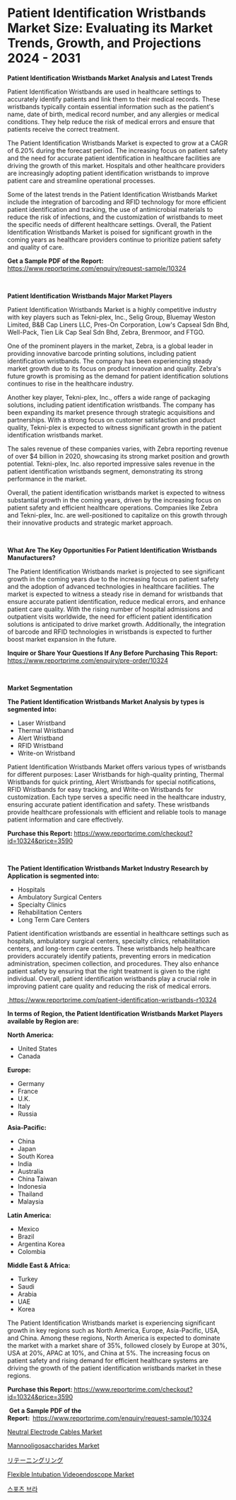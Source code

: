 <p><h1>Patient Identification Wristbands Market Size: Evaluating its Market Trends, Growth, and Projections 2024 - 2031</h1></p><p><strong>Patient Identification Wristbands Market Analysis and Latest Trends</strong></p>
<p><p>Patient Identification Wristbands are used in healthcare settings to accurately identify patients and link them to their medical records. These wristbands typically contain essential information such as the patient's name, date of birth, medical record number, and any allergies or medical conditions. They help reduce the risk of medical errors and ensure that patients receive the correct treatment.</p><p>The Patient Identification Wristbands Market is expected to grow at a CAGR of 6.20% during the forecast period. The increasing focus on patient safety and the need for accurate patient identification in healthcare facilities are driving the growth of this market. Hospitals and other healthcare providers are increasingly adopting patient identification wristbands to improve patient care and streamline operational processes.</p><p>Some of the latest trends in the Patient Identification Wristbands Market include the integration of barcoding and RFID technology for more efficient patient identification and tracking, the use of antimicrobial materials to reduce the risk of infections, and the customization of wristbands to meet the specific needs of different healthcare settings. Overall, the Patient Identification Wristbands Market is poised for significant growth in the coming years as healthcare providers continue to prioritize patient safety and quality of care.</p></p>
<p><strong>Get a Sample PDF of the Report:&nbsp;</strong> <a href="https://www.reportprime.com/enquiry/request-sample/10324">https://www.reportprime.com/enquiry/request-sample/10324</a></p>
<p>&nbsp;</p>
<p><strong>Patient Identification Wristbands Major Market Players</strong></p>
<p><p>Patient Identification Wristbands Market is a highly competitive industry with key players such as Tekni-plex, Inc., Selig Group, Bluemay Weston Limited, B&B Cap Liners LLC, Pres-On Corporation, Low's Capseal Sdn Bhd, Well-Pack, Tien Lik Cap Seal Sdn Bhd, Zebra, Brenmoor, and FTGO. </p><p>One of the prominent players in the market, Zebra, is a global leader in providing innovative barcode printing solutions, including patient identification wristbands. The company has been experiencing steady market growth due to its focus on product innovation and quality. Zebra's future growth is promising as the demand for patient identification solutions continues to rise in the healthcare industry.</p><p>Another key player, Tekni-plex, Inc., offers a wide range of packaging solutions, including patient identification wristbands. The company has been expanding its market presence through strategic acquisitions and partnerships. With a strong focus on customer satisfaction and product quality, Tekni-plex is expected to witness significant growth in the patient identification wristbands market.</p><p>The sales revenue of these companies varies, with Zebra reporting revenue of over $4 billion in 2020, showcasing its strong market position and growth potential. Tekni-plex, Inc. also reported impressive sales revenue in the patient identification wristbands segment, demonstrating its strong performance in the market.</p><p>Overall, the patient identification wristbands market is expected to witness substantial growth in the coming years, driven by the increasing focus on patient safety and efficient healthcare operations. Companies like Zebra and Tekni-plex, Inc. are well-positioned to capitalize on this growth through their innovative products and strategic market approach.</p></p>
<p>&nbsp;</p>
<p><strong>What Are The Key Opportunities For Patient Identification Wristbands Manufacturers?</strong></p>
<p><p>The Patient Identification Wristbands market is projected to see significant growth in the coming years due to the increasing focus on patient safety and the adoption of advanced technologies in healthcare facilities. The market is expected to witness a steady rise in demand for wristbands that ensure accurate patient identification, reduce medical errors, and enhance patient care quality. With the rising number of hospital admissions and outpatient visits worldwide, the need for efficient patient identification solutions is anticipated to drive market growth. Additionally, the integration of barcode and RFID technologies in wristbands is expected to further boost market expansion in the future.</p></p>
<p><strong>Inquire or Share Your Questions If Any Before Purchasing This Report:</strong> <a href="https://www.reportprime.com/enquiry/pre-order/10324">https://www.reportprime.com/enquiry/pre-order/10324</a></p>
<p>&nbsp;</p>
<p><strong>Market Segmentation</strong></p>
<p><strong>The Patient Identification Wristbands Market Analysis by types is segmented into:</strong></p>
<p><ul><li>Laser Wristband</li><li>Thermal Wristband</li><li>Alert Wristband</li><li>RFID Wristband</li><li>Write-on Wristband</li></ul></p>
<p><p>Patient Identification Wristbands Market offers various types of wristbands for different purposes: Laser Wristbands for high-quality printing, Thermal Wristbands for quick printing, Alert Wristbands for special notifications, RFID Wristbands for easy tracking, and Write-on Wristbands for customization. Each type serves a specific need in the healthcare industry, ensuring accurate patient identification and safety. These wristbands provide healthcare professionals with efficient and reliable tools to manage patient information and care effectively.</p></p>
<p><strong>Purchase this Report:&nbsp;</strong><a href="https://www.reportprime.com/checkout?id=10324&price=3590">https://www.reportprime.com/checkout?id=10324&price=3590</a></p>
<p>&nbsp;</p>
<p><strong>The Patient Identification Wristbands Market Industry Research by Application is segmented into:</strong></p>
<p><ul><li>Hospitals</li><li>Ambulatory Surgical Centers</li><li>Specialty Clinics</li><li>Rehabilitation Centers</li><li>Long Term Care Centers</li></ul></p>
<p><p>Patient identification wristbands are essential in healthcare settings such as hospitals, ambulatory surgical centers, specialty clinics, rehabilitation centers, and long-term care centers. These wristbands help healthcare providers accurately identify patients, preventing errors in medication administration, specimen collection, and procedures. They also enhance patient safety by ensuring that the right treatment is given to the right individual. Overall, patient identification wristbands play a crucial role in improving patient care quality and reducing the risk of medical errors.</p></p>
<p><a href="https://www.reportprime.com/patient-identification-wristbands-r10324">&nbsp;https://www.reportprime.com/patient-identification-wristbands-r10324</a></p>
<p><strong>In terms of Region, the Patient Identification Wristbands Market Players available by Region are:</strong></p>
<p>
    <p> <strong> North America: </strong>
        <ul>
            <li>United States</li>
            <li>Canada</li>
        </ul>
        </p> 
    <p> <strong> Europe: </strong>
        <ul>
            <li>Germany</li>
            <li>France</li>
            <li>U.K.</li>
            <li>Italy</li>
            <li>Russia</li>
        </ul>
        </p> 
    <p> <strong> Asia-Pacific: </strong>
        <ul>
            <li>China</li>
            <li>Japan</li>
            <li>South Korea</li>
            <li>India</li>
            <li>Australia</li>
            <li>China Taiwan</li>
            <li>Indonesia</li>
            <li>Thailand</li>
            <li>Malaysia</li>
        </ul>
        </p> 
    <p> <strong> Latin America: </strong>
        <ul>
            <li>Mexico</li>
            <li>Brazil</li>
            <li>Argentina Korea</li>
            <li>Colombia</li>
        </ul>
        </p> 
    <p> <strong> Middle East & Africa: </strong>
        <ul>
            <li>Turkey</li>
            <li>Saudi</li>
            <li>Arabia</li>
            <li>UAE</li>
            <li>Korea</li>
        </ul>
    </p>
    </p>
<p><p>The Patient Identification Wristbands market is experiencing significant growth in key regions such as North America, Europe, Asia-Pacific, USA, and China. Among these regions, North America is expected to dominate the market with a market share of 35%, followed closely by Europe at 30%, USA at 20%, APAC at 10%, and China at 5%. The increasing focus on patient safety and rising demand for efficient healthcare systems are driving the growth of the patient identification wristbands market in these regions.</p></p>
<p><strong>Purchase this Report: </strong><a href="https://www.reportprime.com/checkout?id=10324&price=3590">https://www.reportprime.com/checkout?id=10324&price=3590</a></p>
<p>&nbsp;<strong>Get a Sample PDF of the Report:&nbsp;&nbsp;</strong><a href="https://www.reportprime.com/enquiry/request-sample/10324">https://www.reportprime.com/enquiry/request-sample/10324</a></p>
<p><strong></strong></p>
<p><p><a href="https://github.com/jerrycopelandthomaswsqd8q/Market-Research-Report-List-2/blob/main/neutral-electrode-cables-market.md">Neutral Electrode Cables Market</a></p><p><a href="https://issuu.com/reportprime-2/docs/mannooligosaccharides-market-size-2030.pptx">Mannooligosaccharides Market</a></p><p><a href="https://github.com/Sophiaard2003/Market-Research-Report-List-1/blob/main/525893179401.md">リテーニングリング</a></p><p><a href="https://github.com/brenzgnarento/Market-Research-Report-List-2/blob/main/flexible-intubation-videoendoscope-market.md">Flexible Intubation Videoendoscope Market</a></p><p><a href="https://github.com/BrettWeberrt8767765/Market-Research-Report-List-1/blob/main/831651174264.md">스포츠 브라</a></p></p>